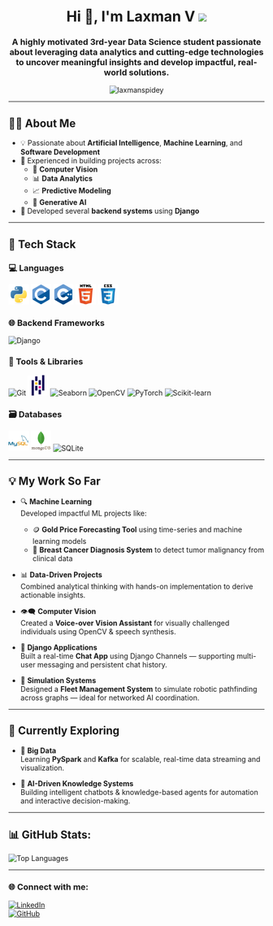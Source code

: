 <h1 align="center">Hi 👋, I'm Laxman V <img src="https://media.giphy.com/media/3ohhwMDyS6rv3sB8yI/giphy.gif" width="80px"/> </h1>

<h3 align="center">
A highly motivated 3rd-year Data Science student passionate about leveraging data analytics and cutting-edge technologies to uncover meaningful insights and develop impactful, real-world solutions.
</h3>

<p align="center">
  <img src="https://komarev.com/ghpvc/?username=laxmanspidey&label=Profile%20views&color=0e75b6&style=flat" alt="laxmanspidey" />
</p>

---

## 👩‍💻 About Me

- 💡 Passionate about **Artificial Intelligence**, **Machine Learning**, and **Software Development**  
- 🧠 Experienced in building projects across:  
  - 📸 **Computer Vision**   
  - 📊 **Data Analytics**  
  - 📈 **Predictive Modeling**
  - 🤖 **Generative AI**
- 🔧 Developed several **backend systems**  using **Django**

---

## 🧰 Tech Stack

### 💻 Languages
<p>
  <img src="https://raw.githubusercontent.com/devicons/devicon/master/icons/python/python-original.svg" alt="Python" width="40" height="40"/>
  <img src="https://raw.githubusercontent.com/devicons/devicon/master/icons/c/c-original.svg" alt="C" width="40" height="40"/>
  <img src="https://raw.githubusercontent.com/devicons/devicon/master/icons/cplusplus/cplusplus-original.svg" alt="C++" width="40" height="40"/>
  <img src="https://raw.githubusercontent.com/devicons/devicon/master/icons/html5/html5-original-wordmark.svg" alt="HTML5" width="40" height="40"/>
  <img src="https://raw.githubusercontent.com/devicons/devicon/master/icons/css3/css3-original-wordmark.svg" alt="CSS3" width="40" height="40"/>
</p>

### 🌐 Backend Frameworks
<p>
  <img src="https://cdn.worldvectorlogo.com/logos/django.svg" alt="Django" width="40" height="40"/>
</p>

### 🔧 Tools & Libraries
<p>
  <img src="https://www.vectorlogo.zone/logos/git-scm/git-scm-icon.svg" alt="Git" width="40" height="40"/>
  <img src="https://raw.githubusercontent.com/devicons/devicon/2ae2a900d2f041da66e950e4d48052658d850630/icons/pandas/pandas-original.svg" alt="Pandas" width="40" height="40"/>
  <img src="https://seaborn.pydata.org/_images/logo-mark-lightbg.svg" alt="Seaborn" width="40" height="40"/>
  <img src="https://www.vectorlogo.zone/logos/opencv/opencv-icon.svg" alt="OpenCV" width="40" height="40"/>
  <img src="https://www.vectorlogo.zone/logos/pytorch/pytorch-icon.svg" alt="PyTorch" width="40" height="40"/>
  <img src="https://upload.wikimedia.org/wikipedia/commons/0/05/Scikit_learn_logo_small.svg" alt="Scikit-learn" width="40" height="40"/>
</p>

### 🗃️ Databases
<p>
  <img src="https://raw.githubusercontent.com/devicons/devicon/master/icons/mysql/mysql-original-wordmark.svg" alt="MySQL" width="40" height="40"/>
  <img src="https://raw.githubusercontent.com/devicons/devicon/master/icons/mongodb/mongodb-original-wordmark.svg" alt="MongoDB" width="40" height="40"/>
  <img src="https://www.vectorlogo.zone/logos/sqlite/sqlite-icon.svg" alt="SQLite" width="40" height="40"/>
</p>

---

## 💡 My Work So Far

- 🔍 **Machine Learning**  
  Developed impactful ML projects like:  
  - 🪙 **Gold Price Forecasting Tool** using time-series and machine learning models  
  - 🧬 **Breast Cancer Diagnosis System**  to detect tumor malignancy from clinical data

- 📊 **Data-Driven Projects**  
  Combined analytical thinking with hands-on implementation to derive actionable insights.

- 👁️‍🗨️ **Computer Vision**  
  Created a **Voice-over Vision Assistant** for visually challenged individuals using OpenCV & speech synthesis.

- 💬 **Django Applications**  
  Built a real-time **Chat App** using Django Channels — supporting multi-user messaging and persistent chat history.

- 🤖 **Simulation Systems**  
  Designed a **Fleet Management System** to simulate robotic pathfinding across graphs — ideal for networked AI coordination.

---

## 🌱 Currently Exploring

- 🚀 **Big Data**  
  Learning **PySpark** and **Kafka** for scalable, real-time data streaming and visualization.

- 🤖 **AI-Driven Knowledge Systems**  
  Building intelligent chatbots & knowledge-based agents for automation and interactive decision-making.

---

## 📊 GitHub Stats:

<p align="left">
  <img src="https://github-readme-stats.vercel.app/api/top-langs?username=laxmanspidey&show_icons=true&locale=en&layout=compact" alt="Top Languages" />
</p>

---

### 🌐 Connect with me:

[![LinkedIn](https://img.shields.io/badge/LinkedIn-Connect-blue?style=flat&logo=linkedin)](https://www.linkedin.com/in/laxman-v-48272928b/)  
[![GitHub](https://img.shields.io/badge/GitHub-Follow-black?style=flat&logo=github)](https://github.com/laxmanspidey)
